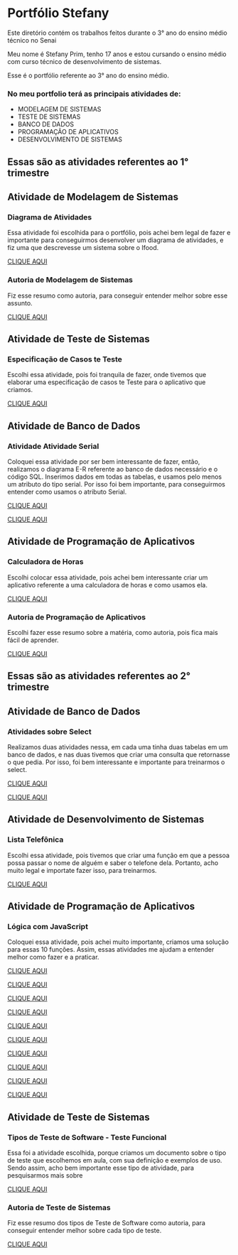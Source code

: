 # Portfólio Stefany
Este diretório contém os trabalhos feitos durante o 3° ano do ensino médio técnico no Senai

Meu nome é Stefany Prim, tenho 17 anos e estou cursando o ensino médio com curso técnico de desenvolvimento de sistemas.

Esse é o portfólio referente ao 3° ano do ensino médio. 

### No meu portfolio terá as principais atividades de:
* MODELAGEM DE SISTEMAS
* TESTE DE SISTEMAS
* BANCO DE DADOS
* PROGRAMAÇÃO DE APLICATIVOS
* DESENVOLVIMENTO DE SISTEMAS

## Essas são as atividades referentes ao 1° trimestre

## Atividade de Modelagem de Sistemas

### Diagrama de Atividades

Essa atividade foi escolhida para o portfólio, pois achei bem legal de fazer e importante para conseguirmos desenvolver um diagrama de atividades, e fiz uma que descrevesse um sistema sobre o Ifood.

[CLIQUE AQUI](Modelagem_de_Sistemas/Diagrama_de_Atividades.pdf)

### Autoria de Modelagem de Sistemas

Fiz esse resumo como autoria, para conseguir entender melhor sobre esse assunto.

[CLIQUE AQUI](/Modelagem_de_Sistemas/Autoria_Modelagem_de_Sistemas.pdf)

## Atividade de Teste de Sistemas

### Especificação de Casos te Teste

Escolhi essa atividade, pois foi tranquila de fazer, onde tivemos que elaborar uma especificação de casos te Teste para o aplicativo que criamos.

[CLIQUE AQUI](/Teste_de_Sistemas/Especificação_de_Casos_te_Teste.pdf)

## Atividade de Banco de Dados

### Atividade Atividade Serial

Coloquei essa atividade por ser bem interessante de fazer, então, realizamos o diagrama E-R referente ao banco de dados necessário e o código SQL. Inserimos dados em todas as tabelas, e usamos pelo menos um atributo do tipo serial. Por isso foi bem importante, para conseguirmos entender como usamos o atributo Serial.

[CLIQUE AQUI](/Banco_de_Dados/Atividade_serial.png)

[CLIQUE AQUI](/Banco_de_Dados/SQLite_(5)_(1).sql)

## Atividade de Programação de Aplicativos

### Calculadora de Horas

Escolhi colocar essa atividade, pois achei bem interessante criar um aplicativo referente a uma calculadora de horas e como usamos ela.

[CLIQUE AQUI](/Programacao_de_Aplicativos/Calculadora_de_Horas.pdf)

### Autoria de Programação de Aplicativos

Escolhi fazer esse resumo sobre a matéria, como autoria, pois fica mais fácil de aprender.

[CLIQUE AQUI](/Programacao_de_Aplicativos/Autoria_Programacao_de_Aplicativos.pdf)

## Essas são as atividades referentes ao 2° trimestre

## Atividade de Banco de Dados

### Atividades sobre Select

Realizamos duas atividades nessa, em cada uma tinha duas tabelas em um banco de dados, e nas duas tivemos que criar uma consulta que retornasse o que pedia. Por isso, foi bem interessante e importante para treinarmos o select.

[CLIQUE AQUI](Banco_de_Dados/PostgreSQL.1.sql)

[CLIQUE AQUI](Banco_de_Dados/PostgreSQL.2.sql)

## Atividade de Desenvolvimento de Sistemas

### Lista Telefônica

Escolhi essa atividade, pois tivemos que criar uma função em que a pessoa possa passar o nome de alguém e saber o telefone dela. Portanto, acho muito legal e importate fazer isso, para treinarmos.

[CLIQUE AQUI](Desenvolvimento_de_Sistemas/Lista_Telefonica.js)

## Atividade de Programação de Aplicativos

### Lógica com JavaScript

Coloquei essa atividade, pois achei muito importante, criamos uma solução para essas 10 funções. Assim, essas atividades me ajudam a entender melhor como fazer e a praticar.

[CLIQUE AQUI](Programacao_de_Aplicativos/Função.1.js)

[CLIQUE AQUI](Programacao_de_Aplicativos/Função.2.js)

[CLIQUE AQUI](Programacao_de_Aplicativos/Função.3.js)

[CLIQUE AQUI](Programacao_de_Aplicativos/Função.4.js)

[CLIQUE AQUI](Programacao_de_Aplicativos/Função.5.js)

[CLIQUE AQUI](Programacao_de_Aplicativos/Função.6.js)

[CLIQUE AQUI](Programacao_de_Aplicativos/Função.7.js)

[CLIQUE AQUI](Programacao_de_Aplicativos/Função.8.js)

[CLIQUE AQUI](Programacao_de_Aplicativos/Função.9.js)

[CLIQUE AQUI](Programacao_de_Aplicativos/Função.10.js)

## Atividade de Teste de Sistemas

### Tipos de Teste de Software - Teste Funcional

Essa foi a atividade escolhida, porque criamos um documento sobre o tipo de teste que escolhemos em aula, com sua definição e exemplos de uso. Sendo assim, acho bem importante esse tipo de atividade, para pesquisarmos mais sobre 

[CLIQUE AQUI](Teste_de_Sistemas/Teste_Funcional.pdf)

### Autoria de Teste de Sistemas

Fiz esse resumo dos tipos de Teste de Software como autoria, para conseguir entender melhor sobre cada tipo de teste.

[CLIQUE AQUI](Teste_de_Sistemas/Autoria_Teste_de_Sistemas.pdf)
